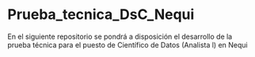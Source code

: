 # Prueba_tecnica_DsC_Nequi
En el siguiente repositorio se pondrá a disposición el desarrollo de la prueba técnica para el puesto de Científico de Datos (Analista l) en Nequi
